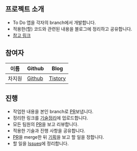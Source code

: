 ## 프로젝트 소개

- To Do 앱을 각자의 branch에서 개발합니다.
- 적용한(할) 코드와 관련된 내용을 블로그에 정리하고 공유합니다.
- [참고 링크](https://github.com/android/architecture-samples)

## 참여자

|이름|Github|Blog|
|--|--|--|
| 차지원| [Github](https://github.com/Cha-Ji)| [Tistory](https://cha-ji.tistory.com)|

## 진행

- 작업한 내용을 본인 branch로 [PR]보냅니다.
- 정리한 링크를 [기술정리]에 업로드합니다. 
- 모든 팀원의 [PR]을 보고 리뷰합니다.
- 적용한 기술과 진행 사항을 공유합니다.
- [PR]을 merge한 뒤 [기획]을 보고 할 일을 정합니다.
- 할 일을 [Issues]에 정리합니다.

<!--url 변수 정리-->
[Projects]: https://github.com/GDSC-PKNU-21-22/To-Do-Android/projects
[기술정리]: https://github.com/GDSC-PKNU-21-22/To-Do-Android/projects/5
[기획]: https://github.com/GDSC-PKNU-21-22/To-Do-Android/projects/1
[Issues]: https://github.com/GDSC-PKNU-21-22/To-Do-Android/issues
[PR]: https://github.com/GDSC-PKNU-21-22/To-Do-Android/pulls